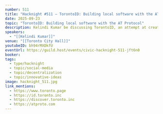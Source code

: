 ```yaml
---
number: 511
title: "Hacknight #511 – TorontoID: Building local software with the AT Protocol"
date: 2025-09-23
topic: "TorontoID: Building local software with the AT Protocol"
description: Kelindi Kumar be discussing TorontoID, an attempt at creating a unified login and database for local software for the city of Toronto. He'll cover his learnings about what local software looks like and his experience working with the AT Protocol.
speakers:
  - "[[Kelindi Kumar]]"
venue: "[[Toronto City Hall]]"
youtubeID: bh94rMXDkfU
eventUrl: https://guild.host/events/civic-hacknight-511-jft6n0
booker:
tags:
  - type/hacknight
  - topic/social-media
  - topic/decentralization
  - topic/innovative-ideas
image: hacknight_511.jpg
link_mentions:
  - https://www.toronto.page
  - https://id.toronto.inc
  - https://discover.toronto.inc
  - https://atproto.com
---
```

